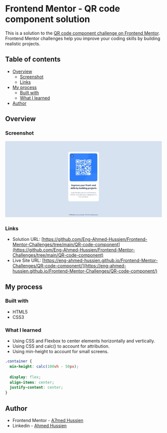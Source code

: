 # Frontend Mentor - QR code component solution

This is a solution to the [QR code component challenge on Frontend Mentor](https://www.frontendmentor.io/challenges/qr-code-component-iux_sIO_H). Frontend Mentor challenges help you improve your coding skills by building realistic projects.

## Table of contents

- [Overview](#overview)
  - [Screenshot](#screenshot)
  - [Links](#links)
- [My process](#my-process)
  - [Built with](#built-with)
  - [What I learned](#what-i-learned)
- [Author](#author)

## Overview

### Screenshot

![screenshot](./images/Screenshot.jpeg)

### Links

- Solution URL: [https://github.com/Eng-Ahmed-Hussien/Frontend-Mentor-Challenges/tree/main/QR-code-component](https://github.com/Eng-Ahmed-Hussien/Frontend-Mentor-Challenges/tree/main/QR-code-component)
- Live Site URL: [https://eng-ahmed-hussien.github.io/Frontend-Mentor-Challenges/QR-code-component/](https://eng-ahmed-hussien.github.io/Frontend-Mentor-Challenges/QR-code-component/)

## My process

### Built with

- HTML5
- CSS3

### What I learned

- Using CSS and Flexbox to center elements horizontally and vertically.
- Using CSS and calc() to account for attribution.
- Using min-height to account for small screens.

```css
.container {
  min-height: calc(100vh - 50px);

  display: flex;
  align-items: center;
  justify-content: center;
}
```

## Author

- Frontend Mentor - [A7med Hussien](https://www.frontendmentor.io/profile/Eng-Ahmed-Hussien)
- Linkedin - [Ahmed Hussien](https://www.linkedin.com/in/ahmed-hussien-front-end-developer/)
